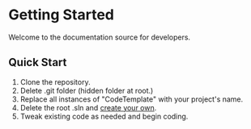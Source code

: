 # Getting Started

Welcome to the documentation source for developers. 

## Quick Start

1) Clone the repository.
2) Delete .git folder (hidden folder at root.)
3) Replace all instances of "CodeTemplate" with your project's name.
4) Delete the root .sln and [create your own](https://learn.microsoft.com/en-us/dotnet/core/tools/dotnet-sln).
5) Tweak existing code as needed and begin coding.